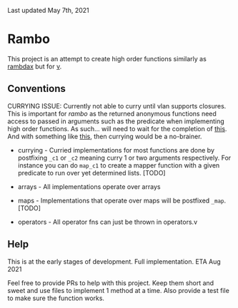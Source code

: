 Last updated May 7th, 2021

# Rambo

This project is an attempt to create high order functions similarly as [rambdax](https://selfrefactor.github.io/rambdax) but for [v](https://vlang.io/).

## Conventions

CURRYING ISSUE: Currently not able to curry until vlan supports closures. This is important for *rambo* as the returned anonymous functions need access to passed in arguments such as the predicate when implementing high order functions. As such... will need to wait for the completion of [this](https://github.com/vlang/v/issues/7740). And with something like [this](https://github.com/vlang/v/issues/8687), then currying would be a no-brainer.

* currying - Curried implementations for most functions are done by postfixing `_c1` or `_c2` meaning curry 1 or two arguments respectively. For instance you can do `map_c1` to create a mapper function with a given predicate to run over yet determined lists. [TODO]

* arrays - All implementations operate over arrays

* maps - Implementations that operate over maps will be postfixed `_map`. [TODO]

* operators - All operator fns can just be thrown in operators.v

## Help

This is at the early stages of development. Full implementation. ETA Aug 2021

Feel free to provide PRs to help with this project. Keep them short and sweet and use files to implement 1 method at a time. Also provide a test file to make sure the function works.
